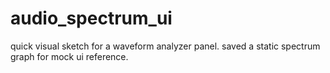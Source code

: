 # audio_spectrum_ui
quick visual sketch for a waveform analyzer panel. saved a static spectrum graph for mock ui reference.